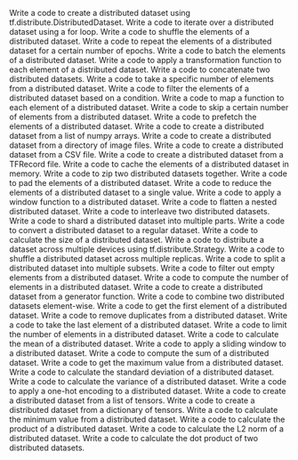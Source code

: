 Write a code to create a distributed dataset using tf.distribute.DistributedDataset.
Write a code to iterate over a distributed dataset using a for loop.
Write a code to shuffle the elements of a distributed dataset.
Write a code to repeat the elements of a distributed dataset for a certain number of epochs.
Write a code to batch the elements of a distributed dataset.
Write a code to apply a transformation function to each element of a distributed dataset.
Write a code to concatenate two distributed datasets.
Write a code to take a specific number of elements from a distributed dataset.
Write a code to filter the elements of a distributed dataset based on a condition.
Write a code to map a function to each element of a distributed dataset.
Write a code to skip a certain number of elements from a distributed dataset.
Write a code to prefetch the elements of a distributed dataset.
Write a code to create a distributed dataset from a list of numpy arrays.
Write a code to create a distributed dataset from a directory of image files.
Write a code to create a distributed dataset from a CSV file.
Write a code to create a distributed dataset from a TFRecord file.
Write a code to cache the elements of a distributed dataset in memory.
Write a code to zip two distributed datasets together.
Write a code to pad the elements of a distributed dataset.
Write a code to reduce the elements of a distributed dataset to a single value.
Write a code to apply a window function to a distributed dataset.
Write a code to flatten a nested distributed dataset.
Write a code to interleave two distributed datasets.
Write a code to shard a distributed dataset into multiple parts.
Write a code to convert a distributed dataset to a regular dataset.
Write a code to calculate the size of a distributed dataset.
Write a code to distribute a dataset across multiple devices using tf.distribute.Strategy.
Write a code to shuffle a distributed dataset across multiple replicas.
Write a code to split a distributed dataset into multiple subsets.
Write a code to filter out empty elements from a distributed dataset.
Write a code to compute the number of elements in a distributed dataset.
Write a code to create a distributed dataset from a generator function.
Write a code to combine two distributed datasets element-wise.
Write a code to get the first element of a distributed dataset.
Write a code to remove duplicates from a distributed dataset.
Write a code to take the last element of a distributed dataset.
Write a code to limit the number of elements in a distributed dataset.
Write a code to calculate the mean of a distributed dataset.
Write a code to apply a sliding window to a distributed dataset.
Write a code to compute the sum of a distributed dataset.
Write a code to get the maximum value from a distributed dataset.
Write a code to calculate the standard deviation of a distributed dataset.
Write a code to calculate the variance of a distributed dataset.
Write a code to apply a one-hot encoding to a distributed dataset.
Write a code to create a distributed dataset from a list of tensors.
Write a code to create a distributed dataset from a dictionary of tensors.
Write a code to calculate the minimum value from a distributed dataset.
Write a code to calculate the product of a distributed dataset.
Write a code to calculate the L2 norm of a distributed dataset.
Write a code to calculate the dot product of two distributed datasets.